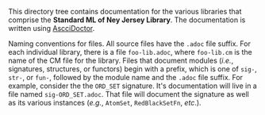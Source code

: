 This directory tree contains documentation for the
various libraries that comprise the **Standard ML of
Ney Jersey Library**.  The documentation is written
using [AscciDoctor](https://asciidoctor.org).

Naming conventions for files.  All source files have
the `.adoc` file suffix.  For each individual library,
there is a file `foo-lib.adoc`, where `foo-lib.cm` is
the name of the CM file for the library.  Files that
document modules (*i.e.*, signatures, structures, or
functors) begin with a prefix, which is one of `sig-`,
`str-`, or `fun-`, followed by the module name and
the `.adoc` file suffix.  For example, consider the
the `ORD_SET` signature.  It's documentation will live
in a file named `sig-ORD_SET.adoc`.  That file will
document the signature as well as its various instances
(*e.g.*, `AtomSet`, `RedBlackSetFn`, *etc*.).
